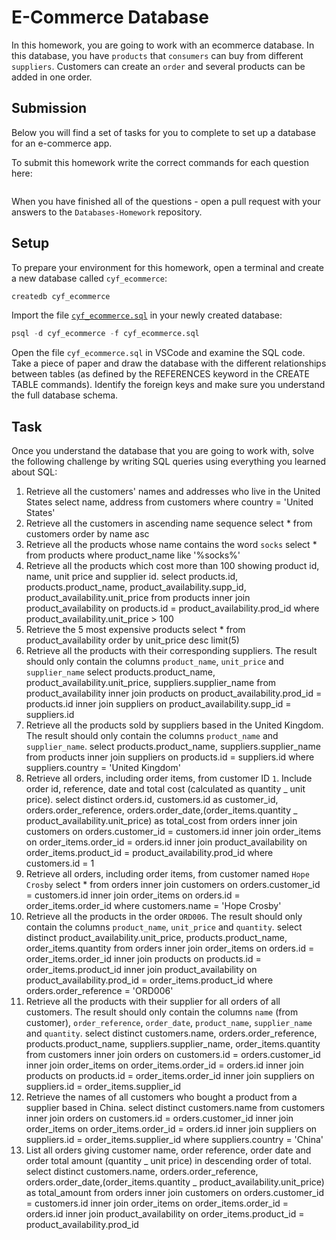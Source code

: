 # E-Commerce Database

In this homework, you are going to work with an ecommerce database. In this database, you have `products` that `consumers` can buy from different `suppliers`. Customers can create an `order` and several products can be added in one order.

## Submission

Below you will find a set of tasks for you to complete to set up a database for an e-commerce app.

To submit this homework write the correct commands for each question here:

```sql


```

When you have finished all of the questions - open a pull request with your answers to the `Databases-Homework` repository.

## Setup

To prepare your environment for this homework, open a terminal and create a new database called `cyf_ecommerce`:

```sql
createdb cyf_ecommerce
```

Import the file [`cyf_ecommerce.sql`](./cyf_ecommerce.sql) in your newly created database:

```sql
psql -d cyf_ecommerce -f cyf_ecommerce.sql
```

Open the file `cyf_ecommerce.sql` in VSCode and examine the SQL code. Take a piece of paper and draw the database with the different relationships between tables (as defined by the REFERENCES keyword in the CREATE TABLE commands). Identify the foreign keys and make sure you understand the full database schema.

## Task

Once you understand the database that you are going to work with, solve the following challenge by writing SQL queries using everything you learned about SQL:

1. Retrieve all the customers' names and addresses who live in the United States
   select name, address from customers where country = 'United States'
2. Retrieve all the customers in ascending name sequence
   select \* from customers order by name asc
3. Retrieve all the products whose name contains the word `socks`
   select \* from products where product_name like '%socks%'
4. Retrieve all the products which cost more than 100 showing product id, name, unit price and supplier id.
   select products.id, products.product_name, product_availability.supp_id, product_availability.unit_price from products inner join product_availability on products.id = product_availability.prod_id where product_availability.unit_price > 100
5. Retrieve the 5 most expensive products
   select \* from product_availability order by unit_price desc limit(5)
6. Retrieve all the products with their corresponding suppliers. The result should only contain the columns `product_name`, `unit_price` and `supplier_name`
   select products.product_name, product_availability.unit_price, suppliers.supplier_name from product_availability inner join products on product_availability.prod_id = products.id inner join suppliers on product_availability.supp_id = suppliers.id
7. Retrieve all the products sold by suppliers based in the United Kingdom. The result should only contain the columns `product_name` and `supplier_name`.
   select products.product_name, suppliers.supplier_name from products inner join suppliers on products.id = suppliers.id where suppliers.country = 'United Kingdom'
8. Retrieve all orders, including order items, from customer ID `1`. Include order id, reference, date and total cost (calculated as quantity _ unit price).
   select distinct orders.id, customers.id as customer_id, orders.order_reference, orders.order_date,(order_items.quantity _ product_availability.unit_price) as total_cost from orders
   inner join customers on orders.customer_id = customers.id
   inner join order_items on order_items.order_id = orders.id
   inner join product_availability on order_items.product_id = product_availability.prod_id
   where customers.id = 1
9. Retrieve all orders, including order items, from customer named `Hope Crosby`
   select \* from orders inner join customers on orders.customer_id = customers.id
   inner join order_items on orders.id = order_items.order_id where customers.name = 'Hope Crosby'
10. Retrieve all the products in the order `ORD006`. The result should only contain the columns `product_name`, `unit_price` and `quantity`.
    select distinct product_availability.unit_price, products.product_name, order_items.quantity from orders
    inner join order_items on orders.id = order_items.order_id
    inner join products on products.id = order_items.product_id
    inner join product_availability on product_availability.prod_id = order_items.product_id
    where orders.order_reference = 'ORD006'
11. Retrieve all the products with their supplier for all orders of all customers.
    The result should only contain the columns `name` (from customer), `order_reference`, `order_date`, `product_name`, `supplier_name` and `quantity`.
    select distinct customers.name, orders.order_reference, products.product_name, suppliers.supplier_name, order_items.quantity from customers
    inner join orders on customers.id = orders.customer_id
    inner join order_items on order_items.order_id = orders.id
    inner join products on products.id = order_items.order_id
    inner join suppliers on suppliers.id = order_items.supplier_id
12. Retrieve the names of all customers who bought a product from a supplier based in China.
    select distinct customers.name from customers inner join orders on customers.id = orders.customer_id
    inner join order_items on order_items.order_id = orders.id
    inner join suppliers on suppliers.id = order_items.supplier_id
    where suppliers.country = 'China'
13. List all orders giving customer name, order reference, order date and order total amount (quantity _ unit price) in descending order of total.
    select distinct customers.name, orders.order_reference, orders.order_date,(order_items.quantity _ product_availability.unit_price) as total_amount from orders
    inner join customers on orders.customer_id = customers.id
    inner join order_items on order_items.order_id = orders.id
    inner join product_availability on order_items.product_id = product_availability.prod_id
